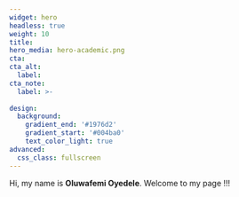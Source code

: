 ```yaml
---
widget: hero
headless: true
weight: 10
title:  
hero_media: hero-academic.png
cta: 
cta_alt:
  label: 
cta_note: 
  label: >-
    
design:
  background: 
    gradient_end: '#1976d2'
    gradient_start: '#004ba0'
    text_color_light: true
advanced:
  css_class: fullscreen
---
```

  
  
  Hi, my name is **Oluwafemi Oyedele**. Welcome to my page !!!

   
<style>
body{
text-align: justify}
</style>

